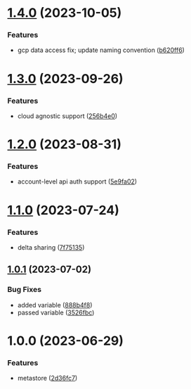 # [1.4.0](https://github.com/data-platform-hq/terraform-databricks-metastore/compare/v1.3.0...v1.4.0) (2023-10-05)


### Features

* gcp data access fix; update naming convention ([b620ff6](https://github.com/data-platform-hq/terraform-databricks-metastore/commit/b620ff65367e0e76897e87a00893b599a5ff70a3))

# [1.3.0](https://github.com/data-platform-hq/terraform-databricks-metastore/compare/v1.2.0...v1.3.0) (2023-09-26)


### Features

* cloud agnostic support ([256b4e0](https://github.com/data-platform-hq/terraform-databricks-metastore/commit/256b4e0ce2683fa82b84a33fd2197106741f4102))

# [1.2.0](https://github.com/data-platform-hq/terraform-databricks-metastore/compare/v1.1.0...v1.2.0) (2023-08-31)


### Features

* account-level api auth support ([5e9fa02](https://github.com/data-platform-hq/terraform-databricks-metastore/commit/5e9fa02a1783bf983309bd972dc91bbbc31a4c21))

# [1.1.0](https://github.com/data-platform-hq/terraform-databricks-metastore/compare/v1.0.1...v1.1.0) (2023-07-24)


### Features

* delta sharing ([7f75135](https://github.com/data-platform-hq/terraform-databricks-metastore/commit/7f751352b8a86b62ef81436e4914c30b44acf31a))

## [1.0.1](https://github.com/data-platform-hq/terraform-databricks-metastore/compare/v1.0.0...v1.0.1) (2023-07-02)


### Bug Fixes

* added variable ([888b4f8](https://github.com/data-platform-hq/terraform-databricks-metastore/commit/888b4f815638eb9dd7e355950680356f81c9b03e))
* passed variable ([3526fbc](https://github.com/data-platform-hq/terraform-databricks-metastore/commit/3526fbc1267b5011cd637ba574945347db2afbf4))

# 1.0.0 (2023-06-29)


### Features

* metastore ([2d36fc7](https://github.com/data-platform-hq/terraform-databricks-metastore/commit/2d36fc7ea188a831dcafd106e3c289066df590a3))
